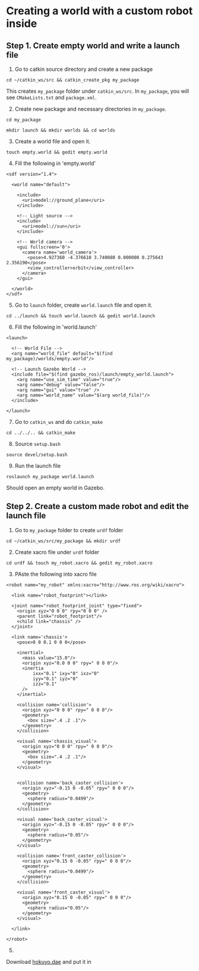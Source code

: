 # Creating a world with a custom robot inside

## Step 1. Create empty world and write a launch file
1. Go to catkin source directory and create a new package
```
cd ~/catkin_ws/src && catkin_create_pkg my_package
```
This creates `my_package` folder under `catkin_ws/src`. In `my_package`, you will see `CMakeLists.txt` and `package.xml`.

2. Create new package and necessary directories in `my_package`.
```
cd my_package
```
```
mkdir launch && mkdir worlds && cd worlds
```
3. Create a world file and open it.
```
touch empty.world && gedit empty.world
```
4. Fill the following in 'empty.world'
```
<sdf version="1.4">

  <world name="default">

    <include>
      <uri>model://ground_plane</uri>
    </include>

    <!-- Light source -->
    <include>
      <uri>model://sun</uri>
    </include>

    <!-- World camera -->
    <gui fullscreen='0'>
      <camera name='world_camera'>
        <pose>4.927360 -4.376610 3.740080 0.000000 0.275643 2.356190</pose>
        <view_controller>orbit</view_controller>
      </camera>
    </gui>

  </world>
</sdf>
```
5. Go to `launch` folder, create `world.launch` file and open it.
```
cd ../launch && touch world.launch && gedit world.launch
```
6. Fill the following in 'world.launch'
```
<launch>

  <!-- World File -->
  <arg name="world_file" default="$(find my_package)/worlds/empty.world"/>

  <!-- Launch Gazebo World -->
  <include file="$(find gazebo_ros)/launch/empty_world.launch">
    <arg name="use_sim_time" value="true"/>
    <arg name="debug" value="false"/>
    <arg name="gui" value="true" />
    <arg name="world_name" value="$(arg world_file)"/>
  </include>

</launch>
```
7. Go to `catkin_ws` and do `catkin_make`
```
cd ../../.. && catkin_make
```
8. Source `setup.bash`
```
source devel/setup.bash
```
9. Run the launch file
```
roslaunch my_package world.launch
```
Should open an empty world in Gazebo.

## Step 2. Create a custom made robot and edit the launch file
1. Go to `my_package` folder to create `urdf` folder
```
cd ~/catkin_ws/src/my_package && mkdir urdf
```
2. Create xacro file under `urdf` folder
```
cd urdf && touch my_robot.xacro && gedit my_robot.xacro
```
3. PAste the following into xacro file
```
<robot name="my_robot" xmlns:xacro="http://www.ros.org/wiki/xacro">

  <link name="robot_footprint"></link>

  <joint name="robot_footprint_joint" type="fixed">
    <origin xyz="0 0 0" rpy="0 0 0" />
    <parent link="robot_footprint"/>
    <child link="chassis" />
  </joint>

  <link name='chassis'>
    <pose>0 0 0.1 0 0 0</pose>

    <inertial>
      <mass value="15.0"/>
      <origin xyz="0.0 0 0" rpy=" 0 0 0"/>
      <inertia
          ixx="0.1" ixy="0" ixz="0"
          iyy="0.1" iyz="0"
          izz="0.1"
      />
    </inertial>

    <collision name='collision'>
      <origin xyz="0 0 0" rpy=" 0 0 0"/> 
      <geometry>
        <box size=".4 .2 .1"/>
      </geometry>
    </collision>

    <visual name='chassis_visual'>
      <origin xyz="0 0 0" rpy=" 0 0 0"/>
      <geometry>
        <box size=".4 .2 .1"/>
      </geometry>
    </visual>


    <collision name='back_caster_collision'>
      <origin xyz="-0.15 0 -0.05" rpy=" 0 0 0"/>
      <geometry>
        <sphere radius="0.0499"/>
      </geometry>
    </collision>

    <visual name='back_caster_visual'>
      <origin xyz="-0.15 0 -0.05" rpy=" 0 0 0"/>
      <geometry>
        <sphere radius="0.05"/>
      </geometry>
    </visual>

    <collision name='front_caster_collision'>
      <origin xyz="0.15 0 -0.05" rpy=" 0 0 0"/>
      <geometry>
        <sphere radius="0.0499"/>
      </geometry>
    </collision>

    <visual name='front_caster_visual'>
      <origin xyz="0.15 0 -0.05" rpy=" 0 0 0"/>
      <geometry>
        <sphere radius="0.05"/>
      </geometry>
    </visual>

  </link>

</robot>
```
5.

Download [hokuyo.dae](https://s3-us-west-1.amazonaws.com/udacity-robotics/hokuyo.dae) and put it in 
